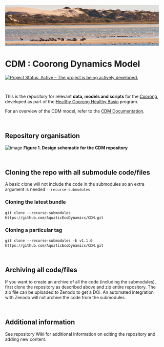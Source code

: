 
![image](sandbox/coorong_banner.jpeg)

# CDM : Coorong Dynamics Model

[![Project Status: Active – The project is being actively developed.](https://www.repostatus.org/badges/latest/active.svg)](https://www.repostatus.org/#active)

<br>

This is the repository for relevant **data, models and scripts** for the [Coorong](https://en.wikipedia.org/wiki/Coorong,_South_Australia), developed as part of the [Healthy Coorong Healthy Basin](https://www.environment.sa.gov.au/topics/coorong/healthy-coorong-healthy-basin) program.

For an overview of the CDM model, refer to the [CDM Documentation](https://aquaticecodynamics.github.io/cdm-science/).

<br>

## Repository organisation


![image](https://user-images.githubusercontent.com/19967037/127596869-b62ce358-925f-45cc-82cd-0f55aea5b991.png)
**Figure 1. Design schematic for the CDM repository**

<br>

## Cloning the repo with all submodule code/files

A basic clone will not include the code in the submodules so an extra argument is needed `--recurse-submodules`

### Cloning the latest bundle
```
git clone --recurse-submodules https://github.com/AquaticEcoDynamics/CDM.git
```

### Cloning a particular tag
```
git clone --recurse-submodules -b v1.1.0 https://github.com/AquaticEcoDynamics/CDM.git
```

<br>

## Archiving all code/files

If you want to create an archive of all the code (including the submodules), first clone the repository as described above and zip entire repository.  The zip file can be uploaded to Zenodo to get a DOI.  An automated integration with Zenodo will not archive the code from the submodules.

<br>

## Additional information

See repository Wiki for additional information on editing the repository and adding new content.

<br>

